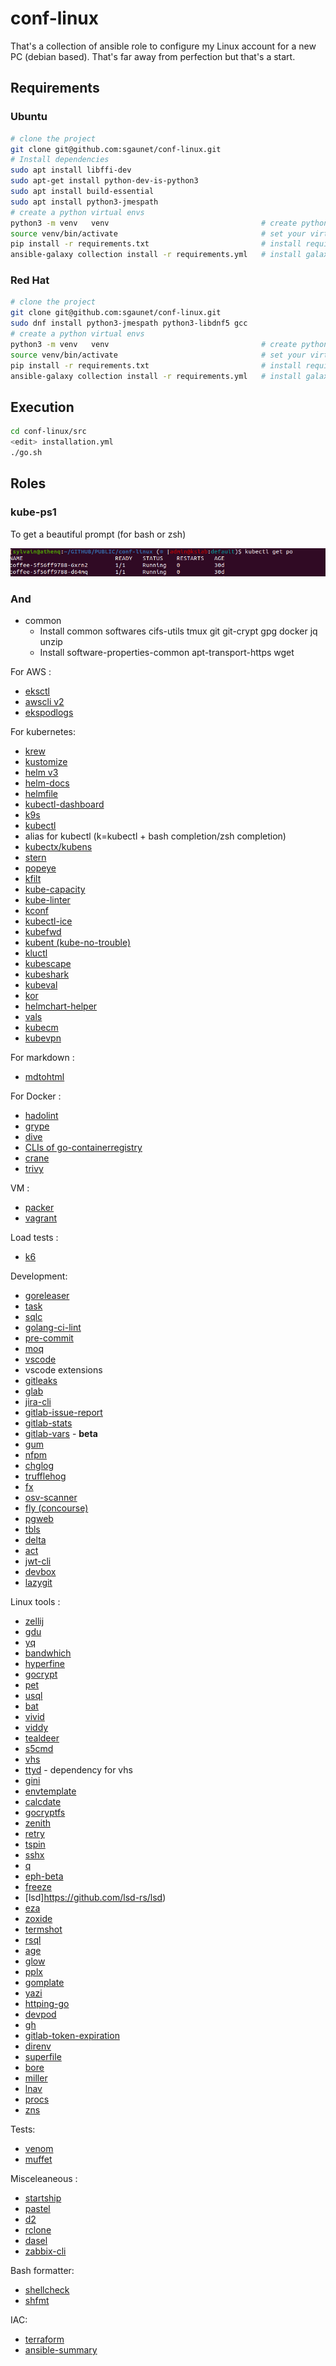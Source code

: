 # conf-linux

That's a collection of ansible role to configure my Linux account for a new PC (debian based). That's far away from perfection but that's a start.

## Requirements

### Ubuntu

```bash
# clone the project
git clone git@github.com:sgaunet/conf-linux.git
# Install dependencies
sudo apt install libffi-dev
sudo apt-get install python-dev-is-python3
sudo apt install build-essential
sudo apt install python3-jmespath
# create a python virtual envs
python3 -m venv   venv                                  # create python virutal environment. Do it once
source venv/bin/activate                                # set your virtual environment  (set it always before launch commands on this project)
pip install -r requirements.txt                         # install requirements in your virtual env
ansible-galaxy collection install -r requirements.yml   # install galaxy collections
```

### Red Hat

```bash
# clone the project
git clone git@github.com:sgaunet/conf-linux.git
sudo dnf install python3-jmespath python3-libdnf5 gcc
# create a python virtual envs
python3 -m venv   venv                                  # create python virutal environment. Do it once
source venv/bin/activate                                # set your virtual environment  (set it always before launch commands on this project)
pip install -r requirements.txt                         # install requirements in your virtual env
ansible-galaxy collection install -r requirements.yml   # install galaxy collections
```

## Execution

```bash
cd conf-linux/src
<edit> installation.yml
./go.sh
```

## Roles

### kube-ps1

To get a beautiful prompt (for bash or zsh)

![prompt](img/prompt.png)

### And

* common
    * Install common softwares cifs-utils tmux git git-crypt gpg docker jq unzip
    * Install software-properties-common apt-transport-https wget

For AWS :

* [eksctl](https://eksctl.io/)
* [awscli v2](https://github.com/aws/aws-cli/)
* [ekspodlogs](https://github.com/sgaunet/ekspodlogs)

For kubernetes:

* [krew](https://krew.sigs.k8s.io/)
* [kustomize](https://github.com/kubernetes-sigs/kustomize)
* [helm v3](https://helm.sh/docs/intro/install/)
* [helm-docs](https://github.com/norwoodj/helm-docs)
* [helmfile](https://github.com/helmfile/helmfile)
* [kubectl-dashboard](https://github.com/bouk/kubectl-dashboard)
* [k9s](https://k9scli.io/)
* [kubectl](https://kubernetes.io/releases/download/)
* alias for kubectl (k=kubectl + bash completion/zsh completion)
* [kubectx/kubens](https://github.com/ahmetb/kubectx/)
* [stern](https://github.com/stern/stern)
* [popeye](https://github.com/derailed/popeye)
* [kfilt](https://github.com/ryane/kfilt)
* [kube-capacity](https://github.com/robscott/kube-capacity)
* [kube-linter](https://github.com/stackrox/kube-linter)
* [kconf](https://github.com/particledecay/kconf)
* [kubectl-ice](https://github.com/NimbleArchitect/kubectl-ice)
* [kubefwd](https://github.com/txn2/kubefwd)
* [kubent (kube-no-trouble)](https://github.com/doitintl/kube-no-trouble)
* [kluctl](https://github.com/kluctl/kluctl)
* [kubescape](https://github.com/kubescape/kubescape)
* [kubeshark](https://github.com/kubeshark/kubeshark)
* [kubeval](https://github.com/instrumenta/kubeval)
* [kor](https://github.com/yonahd/kor)
* [helmchart-helper](https://github.com/sgaunet/helmchart-helper)
* [vals](https://github.com/helmfile/vals)
* [kubecm](https://github.com/sunny0826/kubecm)
* [kubevpn](https://www.kubevpn.cn/)

For markdown :

* [mdtohtml](https://github.com/sgaunet/mdtohtml)

For Docker :

* [hadolint](https://github.com/hadolint/hadolint)
* [grype](https://github.com/anchore/grype)
* [dive](https://github.com/wagoodman/dive)
* [CLIs of go-containerregistry](https://github.com/google/go-containerregistry)
* [crane](https://github.com/google/go-containerregistry/blob/main/cmd/crane/doc/crane.md)
* [trivy](https://github.com/aquasecurity/trivy)

VM :

* [packer](https://www.packer.io/)
* [vagrant](https://www.vagrantup.com/downloads)

Load tests :

* [k6](https://k6.io/)

Development:

* [goreleaser](https://github.com/goreleaser/goreleaser/)
* [task](https://taskfile.dev/)
* [sqlc](https://sqlc.dev/)
* [golang-ci-lint](https://github.com/golangci/golangci-lint)
* [pre-commit](https://github.com/pre-commit/pre-commit)
* [moq](https://github.com/matryer/moq)
* [vscode](https://code.visualstudio.com/docs/setup/linux)
* vscode extensions
* [gitleaks](https://github.com/zricethezav/gitleaks)
* [glab](https://gitlab.com/gitlab-org/cli)
* [jira-cli](https://github.com/ankitpokhrel/jira-cli)
* [gitlab-issue-report](https://github.com/sgaunet/gitlab-issue-report)
* [gitlab-stats](https://github.com/sgaunet/gitlab-stats)
* [gitlab-vars](https://github.com/sgaunet/gitlab-vars) - **beta**
* [gum](https://github.com/charmbracelet/gum)
* [nfpm](https://nfpm.goreleaser.com/)
* [chglog](https://github.com/goreleaser/chglog)
* [trufflehog](https://github.com/trufflesecurity/trufflehog)
* [fx](https://github.com/antonmedv/fx)
* [osv-scanner](https://github.com/google/osv-scanner)
* [fly (concourse)](https://github.com/concourse/concourse)
* [pgweb](https://github.com/sosedoff/pgweb)
* [tbls](https://github.com/k1LoW/tbls)
* [delta](https://github.com/dandavison/delta)
* [act](https://github.com/nektos/act)
* [jwt-cli](https://github.com/sgaunet/jwt-cli)
* [devbox](https://github.com/jetify-com/devbox)
* [lazygit](https://github.com/jesseduffield/lazygit)

Linux tools :

* [zellij](https://github.com/zellij-org/zellij)
* [gdu](https://github.com/dundee/gdu)
* [yq](https://github.com/mikefarah/yq)
* [bandwhich](https://github.com/imsnif/bandwhich)
* [hyperfine](https://github.com/sharkdp/hyperfine)
* [gocrypt](https://github.com/sgaunet/gocrypt)
* [pet](https://github.com/knqyf263/pet)
* [usql](https://github.com/xo/usql)
* [bat](https://github.com/sharkdp/bat)
* [vivid](https://github.com/sharkdp/vivid)
* [viddy](https://github.com/sachaos/viddy)
* [tealdeer](https://github.com/dbrgn/tealdeer)
* [s5cmd](https://github.com/peak/s5cmd)
* [vhs](https://github.com/charmbracelet/vhs)
* [ttyd](https://github.com/tsl0922/ttyd) - dependency for vhs
* [gini](https://github.com/sgaunet/gini)
* [envtemplate](https://github.com/sgaunet/envtemplate)
* [calcdate](https://github.com/sgaunet/calcdate)
* [gocryptfs](https://github.com/rfjakob/gocryptfs)
* [zenith](https://github.com/bvaisvil/zenith)
* [retry](https://github.com/sgaunet/retry)
* [tspin](https://github.com/bensadeh/tailspin)
* [sshx](https://github.com/ekzhang/sshx)
* [q](https://github.com/natesales/q)
* [eph-beta](https://github.com/ephemeralfiles/eph-beta)
* [freeze](https://github.com/charmbracelet/freeze)
* [lsd]https://github.com/lsd-rs/lsd)
* [eza](https://github.com/eza-community/eza)
* [zoxide](https://github.com/ajeetdsouza/zoxide)
* [termshot](https://github.com/homeport/termshot)
* [rsql](https://github.com/theseus-rs/rsql)
* [age](https://github.com/FiloSottile/age)
* [glow](https://github.com/charmbracelet/glow)
* [pplx](https://github.com/sgaunet/pplx)
* [gomplate](https://github.com/hairyhenderson/gomplate)
* [yazi](https://github.com/sxyazi/yazi)
* [httping-go](https://github.com/sgaunet/httping-go)
* [devpod](https://devpod.sh/)
* [gh](https://cli.github.com/)
* [gitlab-token-expiration](https://github.com/sgaunet/gitlab-token-expiration)
* [direnv](https://direnv.net/)
* [superfile](https://github.com/yorukot/superfile)
* [bore](https://github.com/ekzhang/bore)
* [miller](https://github.com/johnkerl/miller)
* [lnav](https://github.com/tstack/lnav)
* [procs](https://github.com/dalance/procs)
* [zns](https://github.com/znscli/zns)

Tests:

* [venom](https://github.com/ovh/venom)
* [muffet](https://github.com/raviqqe/muffet/)

Misceleaneous :

* [startship](https://starship.rs/)
* [pastel](https://github.com/sharkdp/pastel)
* [d2](https://github.com/terrastruct/d2)
* [rclone](https://rclone.org/)
* [dasel](https://github.com/TomWright/dasel)
* [zabbix-cli](https://github.com/sgaunet/zabbix-cli)

Bash formatter:

* [shellcheck](https://www.shellcheck.net/)
* [shfmt](https://github.com/mvdan/sh)

IAC:

* [terraform](https://developer.hashicorp.com/terraform)
* [ansible-summary](https://github.com/sgaunet/ansible-summary)
